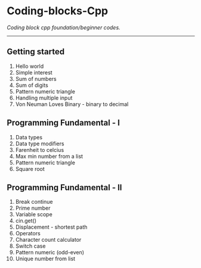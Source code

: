 # **Coding-blocks-Cpp** 
_Coding block cpp foundation/beginner codes._
***
## Getting started 
  1. Hello world
  2. Simple interest
  3. Sum of numbers
  4. Sum of digits
  5. Pattern numeric triangle
  6. Handling multiple input 
  7. Von Neuman Loves Binary - binary to decimal
## Programming Fundamental - I
  1. Data types
  2. Data type modifiers
  3. Farenheit to celcius
  4. Max min number from a list
  5. Pattern numeric triangle 
  6. Square root
## Programming Fundamental - II
  1. Break continue
  2. Prime number
  3. Variable scope
  4. cin.get()
  5. Displacement - shortest path 
  6. Operators 
  7. Character count calculator
  8. Switch case 
  9. Pattern numeric (odd-even)
  10. Unique number from list 
